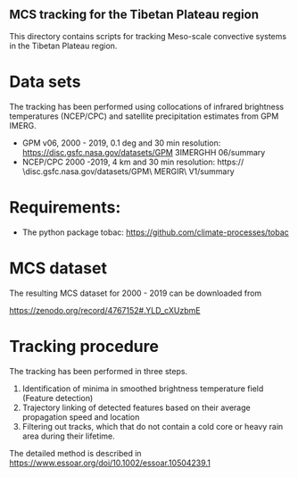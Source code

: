 
## MCS tracking for the Tibetan Plateau region 

This directory contains scripts for tracking Meso-scale convective systems in the Tibetan Plateau region. 


# Data sets

The tracking has been performed using collocations of infrared brightness temperatures (NCEP/CPC) and satellite precipitation estimates from GPM IMERG. 


- GPM v06, 2000 - 2019, 0.1 deg and 30 min resolution: https://disc.gsfc.nasa.gov/datasets/GPM 3IMERGHH 06/summary 
- NCEP/CPC 2000 -2019, 4 km and 30 min resolution: https://
\disc.gsfc.nasa.gov/datasets/GPM\ MERGIR\ V1/summary 


# Requirements:

- The python package tobac: https://github.com/climate-processes/tobac


# MCS dataset 

The resulting MCS dataset for 2000 - 2019 can be downloaded from 

https://zenodo.org/record/4767152#.YLD_cXUzbmE 



# Tracking procedure

The tracking has been performed in three steps.

1. Identification of minima in smoothed brightness temperature field (Feature detection)
2. Trajectory linking of detected features based on their average propagation speed and location 
3. Filtering out tracks, which that do not contain a cold core or heavy rain area during their lifetime.  


The detailed method is described in https://www.essoar.org/doi/10.1002/essoar.10504239.1 
